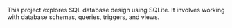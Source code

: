 This project explores SQL database design using SQLite. 
It involves working with database schemas, queries, triggers, and views.
